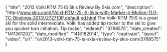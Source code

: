 {
    "title": "2013 Volkl RTM 75 IS Skis Review By Skis.com",
    "description": "http:\/\/www.skis.com\/Volkl-RTM-75-iS-Skis-with-Marker-4-Motion-11.0-TC-Bindings-2013\/272710P,default,pd.html  The Volkl RTM 75iS is a great ski for the solid intermediate. Volkl has added tip rocker to the ski to give you quicker turn initiation. Tip rocke",
    "videoid": "3766575",
    "date_created": "1411361202",
    "date_modified": "1418182014",
    "type": "captivate",
    "layout": "video",
    "url": "\/v\/2013-volkl-rtm-75-is-skis-review-by-skis-com\/3766575"
}